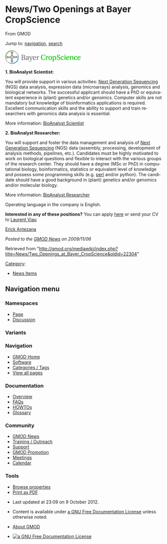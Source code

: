 <div id="mw-page-base" class="noprint">

</div>

<div id="mw-head-base" class="noprint">

</div>

<div id="content" class="mw-body" role="main">

<span id="top"></span>

<div id="mw-js-message" style="display:none;">

</div>



# <span dir="auto">News/Two Openings at Bayer CropScience</span>

<div id="bodyContent">

<div id="siteSub">

From GMOD

</div>

<div id="contentSub">

</div>

<div id="jump-to-nav" class="mw-jump">

Jump to: [navigation](#mw-navigation), [search](#p-search)

</div>

<div id="mw-content-text" class="mw-content-ltr" lang="en" dir="ltr">

<div class="floatright">

<a href="http://www.mybayerjob.com/en" rel="nofollow"
title="Open positions at Bayer CropScience"><img
src="../../mediawiki/images/7/7e/Logo_BayerCropScience.gif" width="241"
height="43" alt="Open positions at Bayer CropScience" /></a>

</div>

**1. BioAnalyst Scientist:**

You will provide support in various activities: [Next Generation
Sequencing](../Next_Generation_Sequencing "Next Generation Sequencing")
(NGS) data analysis, expression data (microarrays) analysis, genomics
and biological networks. The successful applicant should have a PhD or
equivalent experience in (plant) genetics and/or genomics. Computer
skills are not mandatory but knowledge of bioinformatics applications is
required. Excellent communication skills and the ability to support and
train researchers with genomics data analysis is essential.

More information: <a
href="https://mybayerjob.bayerbbs.com/sap(bD1lbiZjPTAwNQ==)/bc/bsp/sap/hrrcf_pinst_pbl/application.do?PARAM=UElOU1RfR1VJRD00QUE2NjQ4RkNFNjUwMDlBRTEwMDgwMDAwQUJGRDkwRQ%3d%3d"
class="external text" rel="nofollow">BioAnalyst Scientist</a>

**2. BioAnalyst Researcher:**

You will support and foster the data management and analysis of [Next
Generation
Sequencing](../Next_Generation_Sequencing "Next Generation Sequencing")
(NGS) data (assembly, processing, development of analysis methods,
pipelines, etc.). Candidates must be highly motivated to work on
biological questions and flexible to interact with the various groups of
the research center. They should have a degree (MSc or PhD) in
computational biology, boinformatics, statistics or equivalent level of
knowledge and possess some programming skills (e.g.
[perl](../Glossary#Perl "Glossary") and/or python). The candidate should
have a good background in (plant) genetics and/or genomics and/or
molecular biology.

More information: <a
href="https://mybayerjob.bayerbbs.com/sap(bD1lbiZjPTAwNQ==)/bc/bsp/sap/hrrcf_pinst_pbl/application.do?PARAM=UElOU1RfR1VJRD00QUI3NUU2MzIzRDcwMTEyRTEwMDgwMDAwQUJGRDkwRQ%3d%3d"
class="external text" rel="nofollow">BioAnalyst Researcher</a>

Operating language in the company is English.

**Interested in any of these positions?** You can apply
<a href="http://www.mybayerjob.com/en" class="external text"
rel="nofollow">here</a> or send your CV to
<a href="mailto:Laurent.viau@bayercropscience.com" class="external text"
rel="nofollow">Laurent Viau</a>

[Erick Antezana](../User:ErickAntezana "User:ErickAntezana")

  

<div class="newsfooter">

*Posted to the [GMOD News](../GMOD_News "GMOD News") on 2009/11/06*

</div>

</div>

<div class="printfooter">

Retrieved from
"<http://gmod.org/mediawiki/index.php?title=News/Two_Openings_at_Bayer_CropScience&oldid=22304>"

</div>

<div id="catlinks" class="catlinks">

<div id="mw-normal-catlinks" class="mw-normal-catlinks">

[Category](../Special:Categories "Special:Categories"):

- [News Items](../Category:News_Items "Category:News Items")

</div>

</div>

<div class="visualClear">

</div>

</div>

</div>

<div id="mw-navigation">

## Navigation menu

<div id="mw-head">



<div id="left-navigation">

<div id="p-namespaces" class="vectorTabs" role="navigation"
aria-labelledby="p-namespaces-label">

### Namespaces

- <span id="ca-nstab-main"><a href="Two_Openings_at_Bayer_CropScience" accesskey="c"
  title="View the content page [c]">Page</a></span>
- <span id="ca-talk"><a
  href="http://gmod.org/mediawiki/index.php?title=Talk:News/Two_Openings_at_Bayer_CropScience&amp;action=edit&amp;redlink=1"
  accesskey="t"
  title="Discussion about the content page [t]">Discussion</a></span>

</div>

<div id="p-variants" class="vectorMenu emptyPortlet" role="navigation"
aria-labelledby="p-variants-label">

### 

### Variants[](#)

<div class="menu">

</div>

</div>

</div>

<div id="right-navigation">





</div>



</div>

</div>

</div>

<div id="mw-panel">

<div id="p-logo" role="banner">

<a href="../Main_Page"
style="background-image: url(../../images/GMOD-cogs.png);"
title="Visit the main page"></a>

</div>

<div id="p-Navigation" class="portal" role="navigation"
aria-labelledby="p-Navigation-label">

### Navigation

<div class="body">

- <span id="n-GMOD-Home">[GMOD Home](../Main_Page)</span>
- <span id="n-Software">[Software](../GMOD_Components)</span>
- <span id="n-Categories-.2F-Tags">[Categories /
  Tags](../Categories)</span>
- <span id="n-View-all-pages">[View all
  pages](../Special:AllPages)</span>

</div>

</div>

<div id="p-Documentation" class="portal" role="navigation"
aria-labelledby="p-Documentation-label">

### Documentation

<div class="body">

- <span id="n-Overview">[Overview](../Overview)</span>
- <span id="n-FAQs">[FAQs](../Category:FAQ)</span>
- <span id="n-HOWTOs">[HOWTOs](../Category:HOWTO)</span>
- <span id="n-Glossary">[Glossary](../Glossary)</span>

</div>

</div>

<div id="p-Community" class="portal" role="navigation"
aria-labelledby="p-Community-label">

### Community

<div class="body">

- <span id="n-GMOD-News">[GMOD News](../GMOD_News)</span>
- <span id="n-Training-.2F-Outreach">[Training /
  Outreach](../Training_and_Outreach)</span>
- <span id="n-Support">[Support](../Support)</span>
- <span id="n-GMOD-Promotion">[GMOD Promotion](../GMOD_Promotion)</span>
- <span id="n-Meetings">[Meetings](../Meetings)</span>
- <span id="n-Calendar">[Calendar](../Calendar)</span>

</div>

</div>

<div id="p-tb" class="portal" role="navigation"
aria-labelledby="p-tb-label">

### Tools

<div class="body">


- <span id="t-smwbrowselink"><a href="../Special:Browse/News-2FTwo_Openings_at_Bayer_CropScience"
  rel="smw-browse">Browse properties</a></span>
- <span id="t-pdf">[Print as
  PDF](http://gmod.org/mediawiki/index.php?title=Special:PdfPrint&page=News/Two_Openings_at_Bayer_CropScience)</span>

</div>

</div>

</div>

</div>

<div id="footer" role="contentinfo">

- <span id="footer-info-lastmod">Last updated at 23:09 on 9 October
  2012.</span>
<!-- - <span id="footer-info-viewcount">5,087 page views.</span> -->
- <span id="footer-info-copyright">Content is available under
  <a href="http://www.gnu.org/licenses/fdl-1.3.html" class="external"
  rel="nofollow">a GNU Free Documentation License</a> unless otherwise
  noted.</span>

<!-- -->

- <span id="footer-places-about">[About
  GMOD](../GMOD:About "GMOD:About")</span>

<!-- -->

- <span id="footer-copyrightico">[<img src="http://www.gnu.org/graphics/gfdl-logo-small.png" width="88"
  height="31" alt="a GNU Free Documentation License" />](http://www.gnu.org/licenses/fdl-1.3.html)</span>


<div style="clear:both">

</div>

</div>

